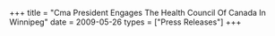+++
title = "Cma President Engages The Health Council Of Canada In Winnipeg"
date = 2009-05-26
types = ["Press Releases"]
+++

